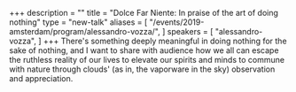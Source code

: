 +++
description = ""
title = "Dolce Far Niente: In praise of the art of doing nothing"
type = "new-talk"
aliases = [
        "/events/2019-amsterdam/program/alessandro-vozza/",
]
speakers = [
        "alessandro-vozza",
]
+++
There's something deeply meaningful in doing nothing for the sake of nothing, and I want to share with audience how we all can escape the ruthless reality of our lives to elevate our spirits and minds to commune with nature through clouds' (as in, the vaporware in the sky) observation and appreciation.